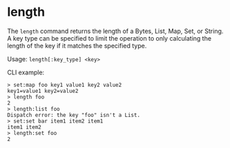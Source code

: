 # length

The `length` command returns the length of a Bytes, List, Map, Set, or String. A
key type can be specified to limit the operation to only calculating the length
of the key if it matches the specified type.

Usage: `length[:key_type] <key>`

CLI example:

```
> set:map foo key1 value1 key2 value2
key1=value1 key2=value2
> length foo
2
> length:list foo
Dispatch error: the key "foo" isn't a List.
> set:set bar item1 item2 item1
item1 item2
> length:set foo
2
```
